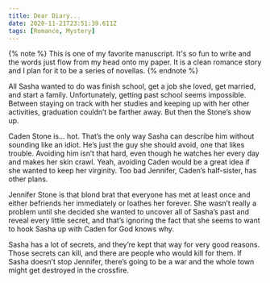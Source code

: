 ```yaml
---
title: Dear Diary...
date: 2020-11-21T23:51:39.611Z
tags: [Romance, Mystery]
---
```

{% note %}
This is one of my favorite manuscript. It's so fun to write and the words just flow from my head onto my paper. It is a clean romance story and I plan for it to be a series of novellas.
{% endnote %}

All Sasha wanted to do was finish school, get a job she loved, get married, and start a family. Unfortunately, getting past school seems impossible. Between staying on track with her studies and keeping up with her other activities, graduation couldn’t be farther away. But then the Stone’s show up.

Caden Stone is… hot. That’s the only way Sasha can describe him without sounding like an idiot. He’s just the guy she should avoid, one that likes trouble. Avoiding him isn’t that hard, even though he watches her every day and makes her skin crawl. Yeah, avoiding Caden would be a great idea if she wanted to keep her virginity. Too bad Jennifer, Caden’s half-sister, has other plans.

Jennifer Stone is that blond brat that everyone has met at least once and either befriends her immediately or loathes her forever. She wasn’t really a problem until she decided she wanted to uncover all of Sasha’s past and reveal every little secret, and that’s ignoring the fact that she seems to want to hook Sasha up with Caden for God knows why.

Sasha has a lot of secrets, and they’re kept that way for very good reasons. Those secrets can kill, and there are people who would kill for them. If Sasha doesn’t stop Jennifer, there’s going to be a war and the whole town might get destroyed in the crossfire.
